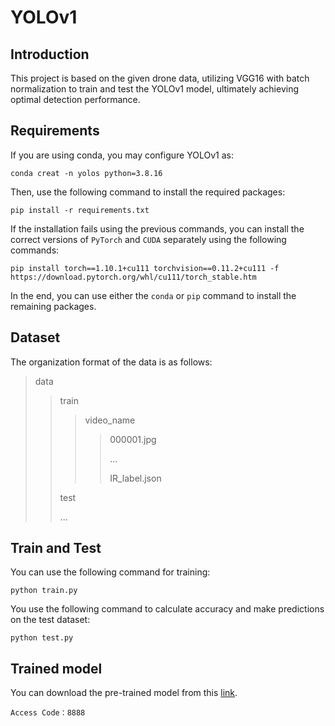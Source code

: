 # YOLOv1

## Introduction

This project is based on the given drone data, utilizing VGG16 with batch normalization to train and test the YOLOv1 model, ultimately achieving optimal detection performance.

## Requirements

If you are using conda, you may configure YOLOv1 as:

```
conda creat -n yolos python=3.8.16
```

Then, use the following command to install the required packages:

```
pip install -r requirements.txt
```

If the installation fails using the previous commands, you can install the correct versions of `PyTorch` and `CUDA` separately using the following commands:

```
pip install torch==1.10.1+cu111 torchvision==0.11.2+cu111 -f  https://download.pytorch.org/whl/cu111/torch_stable.htm
```

In the end, you can use either the `conda` or `pip` command to install the remaining packages.

## Dataset

The organization format of the data is as follows:

> data
>
> > train
> >
> > > video_name
> > >
> > > > 000001.jpg
> > > >
> > > > ...
> > > >
> > > > IR_label.json
> >
> > test
> >
> > ...

## Train and Test

You can use the following command for training:

```
python train.py
```

You use the following command to calculate accuracy and make predictions on the test dataset:

```
python test.py
```

## Trained model

You can download the pre-trained model from this [link](https://pan.baidu.com/s/19waSJ5wlcWZaFkmBUXX6lw).

```
Access Code：8888
```